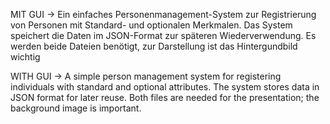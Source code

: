 MIT GUI ->   Ein einfaches Personenmanagement-System zur Registrierung von Personen mit Standard- und optionalen Merkmalen. Das System speichert die Daten im JSON-Format zur späteren Wiederverwendung.
            Es werden beide Dateien benötigt, zur Darstellung ist das Hintergundbild wichtig

WITH GUI -> A simple person management system for registering individuals with standard and optional attributes. The system stores data in JSON format for later reuse.
            Both files are needed for the presentation; the background image is important.
